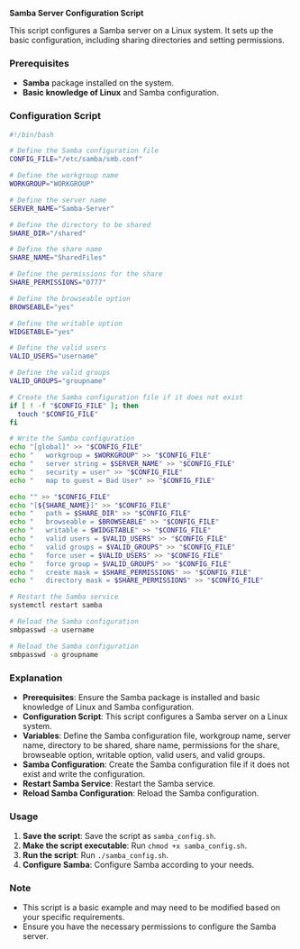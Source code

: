 **Samba Server Configuration Script**

This script configures a Samba server on a Linux system. It sets up the basic configuration, including sharing directories and setting permissions.

### Prerequisites

- **Samba** package installed on the system.
- **Basic knowledge of Linux** and Samba configuration.

### Configuration Script

```bash
#!/bin/bash

# Define the Samba configuration file
CONFIG_FILE="/etc/samba/smb.conf"

# Define the workgroup name
WORKGROUP="WORKGROUP"

# Define the server name
SERVER_NAME="Samba-Server"

# Define the directory to be shared
SHARE_DIR="/shared"

# Define the share name
SHARE_NAME="SharedFiles"

# Define the permissions for the share
SHARE_PERMISSIONS="0777"

# Define the browseable option
BROWSEABLE="yes"

# Define the writable option
WIDGETABLE="yes"

# Define the valid users
VALID_USERS="username"

# Define the valid groups
VALID_GROUPS="groupname"

# Create the Samba configuration file if it does not exist
if [ ! -f "$CONFIG_FILE" ]; then
  touch "$CONFIG_FILE"
fi

# Write the Samba configuration
echo "[global]" >> "$CONFIG_FILE"
echo "   workgroup = $WORKGROUP" >> "$CONFIG_FILE"
echo "   server string = $SERVER_NAME" >> "$CONFIG_FILE"
echo "   security = user" >> "$CONFIG_FILE"
echo "   map to guest = Bad User" >> "$CONFIG_FILE"

echo "" >> "$CONFIG_FILE"
echo "[${SHARE_NAME}]" >> "$CONFIG_FILE"
echo "   path = $SHARE_DIR" >> "$CONFIG_FILE"
echo "   browseable = $BROWSEABLE" >> "$CONFIG_FILE"
echo "   writable = $WIDGETABLE" >> "$CONFIG_FILE"
echo "   valid users = $VALID_USERS" >> "$CONFIG_FILE"
echo "   valid groups = $VALID_GROUPS" >> "$CONFIG_FILE"
echo "   force user = $VALID_USERS" >> "$CONFIG_FILE"
echo "   force group = $VALID_GROUPS" >> "$CONFIG_FILE"
echo "   create mask = $SHARE_PERMISSIONS" >> "$CONFIG_FILE"
echo "   directory mask = $SHARE_PERMISSIONS" >> "$CONFIG_FILE"

# Restart the Samba service
systemctl restart samba

# Reload the Samba configuration
smbpasswd -a username

# Reload the Samba configuration
smbpasswd -a groupname
```

### Explanation

- **Prerequisites**: Ensure the Samba package is installed and basic knowledge of Linux and Samba configuration.
- **Configuration Script**: This script configures a Samba server on a Linux system.
- **Variables**: Define the Samba configuration file, workgroup name, server name, directory to be shared, share name, permissions for the share, browseable option, writable option, valid users, and valid groups.
- **Samba Configuration**: Create the Samba configuration file if it does not exist and write the configuration.
- **Restart Samba Service**: Restart the Samba service.
- **Reload Samba Configuration**: Reload the Samba configuration.

### Usage

1. **Save the script**: Save the script as `samba_config.sh`.
2. **Make the script executable**: Run `chmod +x samba_config.sh`.
3. **Run the script**: Run `./samba_config.sh`.
4. **Configure Samba**: Configure Samba according to your needs.

### Note

- This script is a basic example and may need to be modified based on your specific requirements.
- Ensure you have the necessary permissions to configure the Samba server.
